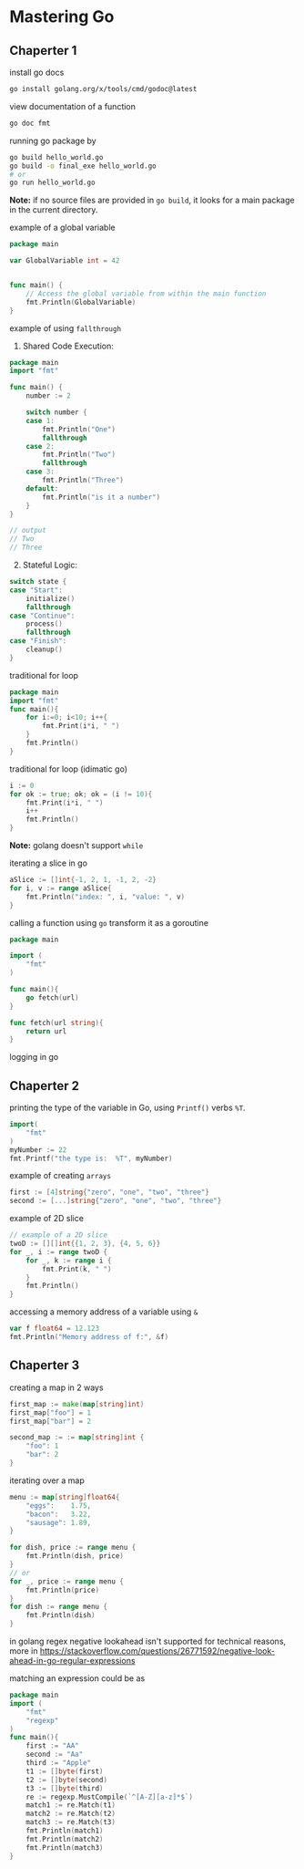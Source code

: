 # Mastering Go

## Chaperter 1

install go docs

```bash
go install golang.org/x/tools/cmd/godoc@latest
```

view documentation of a function

```bash
go doc fmt
```

running go package by

```bash
go build hello_world.go
go build -o final_exe hello_world.go
# or
go run hello_world.go
```

**Note:** if no source files are provided in `go build`, it looks for a main package in the current directory.

example of a global variable

```go
package main

var GlobalVariable int = 42


func main() {
    // Access the global variable from within the main function
    fmt.Println(GlobalVariable)
}
```

example of using `fallthrough` 
1. Shared Code Execution:
```go
package main
import "fmt"

func main() {
    number := 2

    switch number {
    case 1:
        fmt.Println("One")
        fallthrough
    case 2:
        fmt.Println("Two")
        fallthrough
    case 3:
        fmt.Println("Three")
    default:
        fmt.Println("is it a number")
    }
}

// output
// Two
// Three
```

2. Stateful Logic:
```go
switch state {
case "Start":
    initialize()
    fallthrough
case "Continue":
    process()
    fallthrough
case "Finish":
    cleanup()
}
```

traditional for loop
```go
package main
import "fmt"
func main(){
    for i:=0; i<10; i++{
        fmt.Print(i*i, " ")
    }
    fmt.Println()
}
```

traditional for loop (idimatic go)

```go
i := 0
for ok := true; ok; ok = (i != 10){
    fmt.Print(i*i, " ")
    i++
    fmt.Println()
}
```

**Note:** golang doesn't support `while`

iterating a slice in go

```go
aSlice := []int{-1, 2, 1, -1, 2, -2}
for i, v := range aSlice{
    fmt.Println("index: ", i, "value: ", v)
}
```

calling a function using `go` transform it as a goroutine

```go
package main

import (
    "fmt"
)

func main(){
    go fetch(url)
}

func fetch(url string){
    return url
}
```

logging in go

## Chaperter 2


printing the type of the variable in Go, using `Printf()` verbs `%T`.

```go
import(
    "fmt"
)
myNumber := 22
fmt.Printf("the type is:  %T", myNumber)
```

example of creating `arrays`

```go
first := [4]string{"zero", "one", "two", "three"}
second := [...]string{"zero", "one", "two", "three"}
```

example of 2D slice

```go
// example of a 2D slice
twoD := [][]int{{1, 2, 3}, {4, 5, 6}}
for _, i := range twoD {
    for _, k := range i {
        fmt.Print(k, " ")
    }
    fmt.Println()
}
```

accessing a memory address of a variable using `&`
```go
var f float64 = 12.123
fmt.Println("Memory address of f:", &f)
```

## Chaperter 3


creating a map in 2 ways

```go
first_map := make(map[string]int)
first_map["foo"] = 1
first_map["bar"] = 2

second_map := := map[string]int {
    "foo": 1
    "bar": 2
}
```

iterating over a map

```go
menu := map[string]float64{
    "eggs":    1.75,
    "bacon":   3.22,
    "sausage": 1.89,
}

for dish, price := range menu {
    fmt.Println(dish, price)
}
// or
for _, price := range menu {
    fmt.Println(price)
}
for dish := range menu {
    fmt.Println(dish)
}
```

in golang regex negative lookahead isn't supported for technical reasons, more in https://stackoverflow.com/questions/26771592/negative-look-ahead-in-go-regular-expressions

matching an expression could be as

```go
package main
import (
	"fmt"
	"regexp"
)
func main(){
    first := "AA"
    second := "Aa"
    third := "Apple"
    t1 := []byte(first)
    t2 := []byte(second)
    t3 := []byte(third)
    re := regexp.MustCompile(`^[A-Z][a-z]*$`)
    match1 := re.Match(t1)
    match2 := re.Match(t2)
    match3 := re.Match(t3)
    fmt.Println(match1)
    fmt.Println(match2)
    fmt.Println(match3)
}
```

